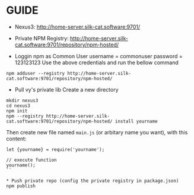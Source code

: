 # GUIDE

* Nexus3: http://home-server.silk-cat.software:9701/
* Private NPM Registry: http://home-server.silk-cat.software:9701/repository/npm-hosted/

* Loggin npm as Common User
username = commonuser
password = 123123123
Use the above credentials and run the bellow command
```
npm adduser --registry http://home-server.silk-cat.software:9701/repository/npm-hosted/
```

* Pull vy's private lib
Create a new directory
```
mkdir nexus3
cd nexus3
npm init
npm --registry http://home-server.silk-cat.software:9701/repository/npm-hosted/ install yourname
```

Then create new file named `main.js` (or arbitary name you want), with this content:
```
let {yourname} = require('yourname');

// execute function
yourname();
``

* Push private repo (config the private registry in package.json)
npm publish

